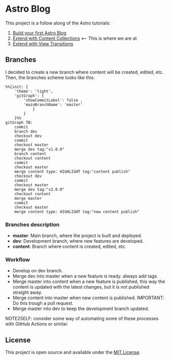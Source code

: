 # Astro Blog

This project is a follow along of the Astro tutorials:
1. [Build your first Astro Blog](https://docs.astro.build/en/tutorial/0-introduction/)
2. [Extend with Content Collections](https://docs.astro.build/en/tutorials/add-content-collections/)     <-- This is where we are at
3. [Extend with View Transitions](https://docs.astro.build/en/tutorials/add-view-transitions/)

## Branches
I decided to create a new branch where content will be created, edited, etc. Then, the branches scheme looks like this:

```mermaid
%%{init: {
    'theme': 'light',
    'gitGraph': {
        'showCommitLabel': false ,
        'mainBranchName': 'master'
            }
        }
    }%%
gitGraph TB:
    commit
    branch dev
    checkout dev
    commit
    checkout master
    merge dev tag:"v1.0.0"
    branch content
    checkout content
    commit
    checkout master
    merge content type: HIGHLIGHT tag:"content publish"
    checkout dev
    commit
    checkout master
    merge dev tag:"v2.0.0"
    checkout content
    merge master
    commit
    checkout master
    merge content type: HIGHLIGHT tag:"new content publish"
```
### Branches description
- **master**: Main branch, where the project is built and deployed.
- **dev**: Development branch, where new features are developed.
- **content**: Branch where content is created, edited, etc.

### Workflow
* Develop on dev branch.
* Merge dev into master when a new feature is ready. always add tags.
* Merge master into content when a new feature is published, this way the content is updated with the latest changes, but it is not published straight away.
* Merge content into master when new content is published. IMPORTANT: Do this trough a pull request.
* Merge master into dev to keep the development branch updated.

NOTE2SELF: consider some way of automating some of these processes with GitHub Actions or similar.

## License
This project is open source and available under the [MIT License](LICENSE).